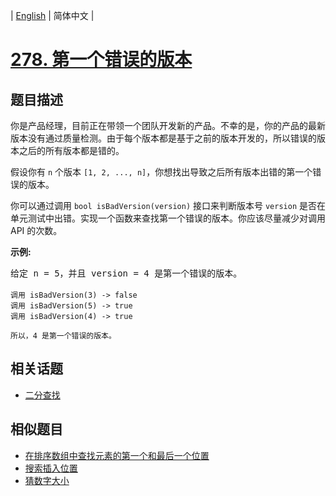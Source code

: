 
| [English](README.md) | 简体中文 |

# [278. 第一个错误的版本](https://leetcode-cn.com/problems/first-bad-version/)

## 题目描述

<p>你是产品经理，目前正在带领一个团队开发新的产品。不幸的是，你的产品的最新版本没有通过质量检测。由于每个版本都是基于之前的版本开发的，所以错误的版本之后的所有版本都是错的。</p>

<p>假设你有 <code>n</code> 个版本 <code>[1, 2, ..., n]</code>，你想找出导致之后所有版本出错的第一个错误的版本。</p>

<p>你可以通过调用&nbsp;<code>bool isBadVersion(version)</code>&nbsp;接口来判断版本号 <code>version</code> 是否在单元测试中出错。实现一个函数来查找第一个错误的版本。你应该尽量减少对调用 API 的次数。</p>

<p><strong>示例:</strong></p>

<pre>给定 n = 5，并且 version = 4 是第一个错误的版本。

<code>调用 isBadVersion(3) -&gt; false
调用 isBadVersion(5)&nbsp;-&gt; true
调用 isBadVersion(4)&nbsp;-&gt; true

所以，4 是第一个错误的版本。&nbsp;</code></pre>


## 相关话题

- [二分查找](https://leetcode-cn.com/tag/binary-search)

## 相似题目

- [在排序数组中查找元素的第一个和最后一个位置](../find-first-and-last-position-of-element-in-sorted-array/README.md)
- [搜索插入位置](../search-insert-position/README.md)
- [猜数字大小](../guess-number-higher-or-lower/README.md)
